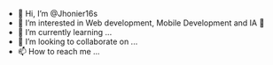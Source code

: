 - 👋 Hi, I’m @Jhonier16s
- 👀 I’m interested in Web development, Mobile Development and IA 🤖
- 🌱 I’m currently learning ...
- 💞️ I’m looking to collaborate on ...
- 📫 How to reach me ...

<!---
Jhonier16s/Jhonier16s is a ✨ special ✨ repository because its `README.md` (this file) appears on your GitHub profile.
You can click the Preview link to take a look at your changes.
--->
